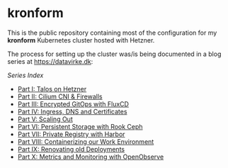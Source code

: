 # kronform

This is the public repository containing most of the configuration for my **kronform** Kubernetes cluster hosted with Hetzner.

The process for setting up the cluster was/is being documented in a blog series at https://datavirke.dk:

*Series Index*
* [Part I: Talos on Hetzner](https://datavirke.dk/posts/bare-metal-kubernetes-part-1-talos-on-hetzner)
* [Part II: Cilium CNI & Firewalls](https://datavirke.dk/posts/bare-metal-kubernetes-part-2-cilium-and-firewalls)
* [Part III: Encrypted GitOps with FluxCD](https://datavirke.dk/posts/bare-metal-kubernetes-part-3-encrypted-gitops-with-fluxcd)
* [Part IV: Ingress, DNS and Certificates](https://datavirke.dk/posts/bare-metal-kubernetes-part-4-ingress-dns-certificates)
* [Part V: Scaling Out](https://datavirke.dk/posts/bare-metal-kubernetes-part-5-scaling-out)
* [Part VI: Persistent Storage with Rook Ceph](https://datavirke.dk/posts/bare-metal-kubernetes-part-6-persistent-storage-with-rook-ceph/)
* [Part VII: Private Registry with Harbor](https://datavirke.dk/posts/bare-metal-kubernetes-part-7-private-registry-with-harbor/)
* [Part VIII: Containerizing our Work Environment](https://datavirke.dk/posts/bare-metal-kubernetes-part-8-containerizing-our-work-environment/)
* [Part IX: Renovating old Deployments](https://datavirke.dk/posts/bare-metal-kubernetes-part-9-renovating-old-deployments/)
* [Part X: Metrics and Monitoring with OpenObserve](https://datavirke.dk/posts/bare-metal-kubernetes-part-10-metrics-and-monitoring-with-openobserve/)